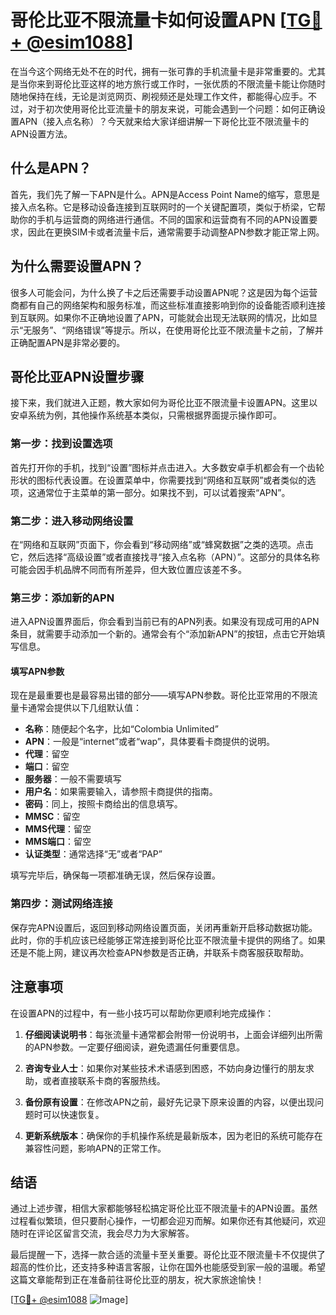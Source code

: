 # 哥伦比亚不限流量卡如何设置APN [[TG💪+ @esim1088](https://t.me/s/esim1088)]

在当今这个网络无处不在的时代，拥有一张可靠的手机流量卡是非常重要的。尤其是当你来到哥伦比亚这样的地方旅行或工作时，一张优质的不限流量卡能让你随时随地保持在线，无论是浏览网页、刷视频还是处理工作文件，都能得心应手。不过，对于初次使用哥伦比亚流量卡的朋友来说，可能会遇到一个问题：如何正确设置APN（接入点名称）？今天就来给大家详细讲解一下哥伦比亚不限流量卡的APN设置方法。

## 什么是APN？

首先，我们先了解一下APN是什么。APN是Access Point Name的缩写，意思是接入点名称。它是移动设备连接到互联网时的一个关键配置项，类似于桥梁，它帮助你的手机与运营商的网络进行通信。不同的国家和运营商有不同的APN设置要求，因此在更换SIM卡或者流量卡后，通常需要手动调整APN参数才能正常上网。

## 为什么需要设置APN？

很多人可能会问，为什么换了卡之后还需要手动设置APN呢？这是因为每个运营商都有自己的网络架构和服务标准，而这些标准直接影响到你的设备能否顺利连接到互联网。如果你不正确地设置了APN，可能就会出现无法联网的情况，比如显示“无服务”、“网络错误”等提示。所以，在使用哥伦比亚不限流量卡之前，了解并正确配置APN是非常必要的。

## 哥伦比亚APN设置步骤

接下来，我们就进入正题，教大家如何为哥伦比亚不限流量卡设置APN。这里以安卓系统为例，其他操作系统基本类似，只需根据界面提示操作即可。

### 第一步：找到设置选项

首先打开你的手机，找到“设置”图标并点击进入。大多数安卓手机都会有一个齿轮形状的图标代表设置。在设置菜单中，你需要找到“网络和互联网”或者类似的选项，这通常位于主菜单的第一部分。如果找不到，可以试着搜索“APN”。

### 第二步：进入移动网络设置

在“网络和互联网”页面下，你会看到“移动网络”或“蜂窝数据”之类的选项。点击它，然后选择“高级设置”或者直接找寻“接入点名称（APN）”。这部分的具体名称可能会因手机品牌不同而有所差异，但大致位置应该差不多。

### 第三步：添加新的APN

进入APN设置界面后，你会看到当前已有的APN列表。如果没有现成可用的APN条目，就需要手动添加一个新的。通常会有个“添加新APN”的按钮，点击它开始填写信息。

#### 填写APN参数

现在是最重要也是最容易出错的部分——填写APN参数。哥伦比亚常用的不限流量卡通常会提供以下几组默认值：

- **名称**：随便起个名字，比如“Colombia Unlimited”
- **APN**：一般是“internet”或者“wap”，具体要看卡商提供的说明。
- **代理**：留空
- **端口**：留空
- **服务器**：一般不需要填写
- **用户名**：如果需要输入，请参照卡商提供的指南。
- **密码**：同上，按照卡商给出的信息填写。
- **MMSC**：留空
- **MMS代理**：留空
- **MMS端口**：留空
- **认证类型**：通常选择“无”或者“PAP”

填写完毕后，确保每一项都准确无误，然后保存设置。

### 第四步：测试网络连接

保存完APN设置后，返回到移动网络设置页面，关闭再重新开启移动数据功能。此时，你的手机应该已经能够正常连接到哥伦比亚不限流量卡提供的网络了。如果还是不能上网，建议再次检查APN参数是否正确，并联系卡商客服获取帮助。

## 注意事项

在设置APN的过程中，有一些小技巧可以帮助你更顺利地完成操作：

1. **仔细阅读说明书**：每张流量卡通常都会附带一份说明书，上面会详细列出所需的APN参数。一定要仔细阅读，避免遗漏任何重要信息。
   
2. **咨询专业人士**：如果你对某些技术术语感到困惑，不妨向身边懂行的朋友求助，或者直接联系卡商的客服热线。

3. **备份原有设置**：在修改APN之前，最好先记录下原来设置的内容，以便出现问题时可以快速恢复。

4. **更新系统版本**：确保你的手机操作系统是最新版本，因为老旧的系统可能存在兼容性问题，影响APN的正常工作。

## 结语

通过上述步骤，相信大家都能够轻松搞定哥伦比亚不限流量卡的APN设置。虽然过程看似繁琐，但只要耐心操作，一切都会迎刃而解。如果你还有其他疑问，欢迎随时在评论区留言交流，我会尽力为大家解答。

最后提醒一下，选择一款合适的流量卡至关重要。哥伦比亚不限流量卡不仅提供了超高的性价比，还支持多种语言客服，让你在国外也能感受到家一般的温暖。希望这篇文章能帮到正在准备前往哥伦比亚的朋友，祝大家旅途愉快！

[[TG💪+ @esim1088](https://t.me/s/esim1088) ![Image](https://i.postimg.cc/4NQfJmqS/Snipaste-2025-05-13-00-14-12.png)]